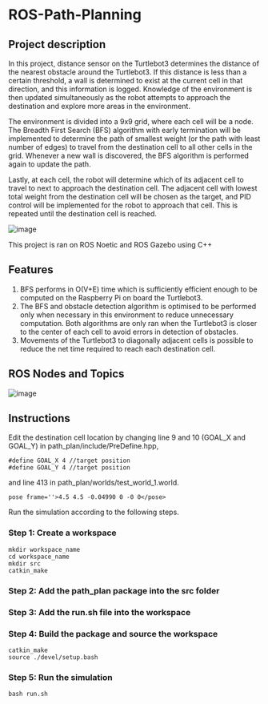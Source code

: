 # ROS-Path-Planning
## Project description
In this project, distance sensor on the Turtlebot3 determines the distance of the nearest obstacle around the Turtlebot3. If this distance is less than a certain threshold, a wall is determined to exist at the current cell in that direction, and this information is logged. Knowledge of the environment is then updated simultaneously as the robot attempts to approach the destination and explore more areas in the environment.

The environment is divided into a 9x9 grid, where each cell will be a node. The Breadth First Search (BFS) algorithm with early termination will be implemented to determine the path of smallest weight (or the path with least number of edges) to travel from the destination cell to all other cells in the grid. Whenever a new wall is discovered, the BFS algorithm is performed again to update the path.

Lastly, at each cell, the robot will determine which of its adjacent cell to travel to next to approach the destination cell. The adjacent cell with lowest total weight from the destination cell will be chosen as the target, and PID control will be implemented for the robot to approach that cell. This is repeated until the destination cell is reached.

![image](https://user-images.githubusercontent.com/77652228/147397924-edd0309c-8693-4fde-863d-4dfe5b00713b.png)

This project is ran on ROS Noetic and ROS Gazebo using C++

## Features
1. BFS performs in O(V+E) time which is sufficiently efficient enough to be computed on the Raspberry Pi on board the Turtlebot3.
2. The BFS and obstacle detection algorithm is optimised to be performed only when necessary in this environment to reduce unnecessary computation. Both algorithms are only ran when the Turtlebot3 is closer to the center of each cell to avoid errors in detection of obstacles.
3. Movements of the Turtlebot3 to diagonally adjacent cells is possible to reduce the net time required to reach each destination cell.

## ROS Nodes and Topics
![image](https://user-images.githubusercontent.com/77652228/147397929-9db78ce4-dbb7-45ac-8660-878dd0d354f8.png)

## Instructions
Edit the destination cell location by changing line 9 and 10 (GOAL_X and GOAL_Y) in path_plan/include/PreDefine.hpp, 
```
#define GOAL_X 4 //target position
#define GOAL_Y 4 //target position
```
and line 413 in path_plan/worlds/test_world_1.world.
```
pose frame=''>4.5 4.5 -0.04990 0 -0 0</pose>
```

Run the simulation according to the following steps.

### Step 1: Create a workspace
```
mkdir workspace_name
cd workspace_name
mkdir src
catkin_make
```
### Step 2: Add the path_plan package into the src folder
### Step 3: Add the run.sh file into the workspace
### Step 4: Build the package and source the workspace
```
catkin_make
source ./devel/setup.bash
```
### Step 5: Run the simulation
```
bash run.sh
```
